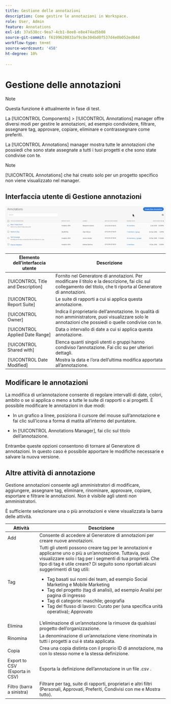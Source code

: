 ```yaml
---
title: Gestione delle annotazioni
description: Come gestire le annotazioni in Workspace.
role: User, Admin
feature: Annotations
exl-id: 37a538cc-9ea7-4cb1-8ee8-e8e474ad5b08
source-git-commit: f6199620033af9c8e304bd0f537d4e0b052ed64d
workflow-type: tm+mt
source-wordcount: '458'
ht-degree: 10%

---
```


# Gestione delle annotazioni

>[!NOTE]
>
>Questa funzione è attualmente in fase di test.

La [!UICONTROL Components] > [!UICONTROL Annotations] manager offre diversi modi per gestire le annotazioni, ad esempio condividere, filtrare, assegnare tag, approvare, copiare, eliminare e contrassegnare come preferiti.

La [!UICONTROL Annotations] manager mostra tutte le annotazioni che possiedi che sono state assegnate a tutti i tuoi progetti e che sono state condivise con te.

>[!NOTE]
>
>[!UICONTROL Annotations] che hai creato solo per un progetto specifico non viene visualizzato nel manager.

## Interfaccia utente di Gestione annotazioni

![](assets/annotation-mgr.png)

| Elemento dell’interfaccia utente | Descrizione |
| --- | --- | 
| [!UICONTROL Title and Description] | Fornito nel Generatore di annotazioni. Per modificare il titolo e la descrizione, fai clic sul collegamento del titolo, che ti riporta al Generatore di annotazioni. |
| [!UICONTROL Report Suite] | Le suite di rapporti a cui si applica questa annotazione. |
| [!UICONTROL Owner] | Indica il proprietario dell’annotazione. In qualità di non amministratore, puoi visualizzare solo le annotazioni che possiedi o quelle condivise con te. |
| [!UICONTROL Applied Date Range] | Data o intervallo di date a cui si applica questa annotazione. |
| [!UICONTROL Shared with] | Elenca quanti singoli utenti o gruppi hanno condiviso l’annotazione. Fai clic su per ulteriori dettagli. |
| [!UICONTROL Date Modified] | Mostra la data e l’ora dell’ultima modifica apportata all’annotazione. |

## Modificare le annotazioni

La modifica di un’annotazione consente di regolare intervalli di date, colori, ambito o se si applica o meno a tutte le suite di rapporti o ai progetti. È possibile modificare le annotazioni in due modi:

* In un grafico a linee, posiziona il cursore del mouse sull’annotazione e fai clic sull’icona a forma di matita all’interno del puntatore.

* In [!UICONTROL Annotations Manager], fai clic sul titolo dell’annotazione.

Entrambe queste opzioni consentono di tornare al Generatore di annotazioni. In questo caso è possibile apportare le modifiche necessarie e salvare la nuova versione.

## Altre attività di annotazione

Gestione annotazioni consente agli amministratori di modificare, aggiungere, assegnare tag, eliminare, rinominare, approvare, copiare, esportare e filtrare le annotazioni. Non è visibile agli utenti non amministratori.

È sufficiente selezionare una o più annotazioni e viene visualizzata la barra delle attività.

| Attività | Descrizione |
| --- | --- |
| Add | Consente di accedere al Generatore di annotazioni per creare nuove annotazioni. |
| Tag | Tutti gli utenti possono creare tag per le annotazioni e applicarne uno o più a un’annotazione. Tuttavia, puoi visualizzare solo i tag per i segmenti di tua proprietà. Che tipo di tag è utile creare? Di seguito sono riportati alcuni suggerimenti di tag utili:<ul><li>Tag basati sui nomi dei team, ad esempio Social Marketing e Mobile Marketing</li><li>Tag del progetto (tag di analisi), ad esempio Analisi per pagina di ingresso</li><li>Tag di categorie: maschile; geografia</li><li>Tag del flusso di lavoro: Curato per (una specifica unità operativa); Approvato</li></ul> |
| Elimina | L’eliminazione di un’annotazione la rimuove da qualsiasi progetto dell’organizzazione. |
| Rinomina | La denominazione di un’annotazione viene rinominata in tutti i progetti a cui è stata applicata. |
| Copia | Crea una copia distinta con il proprio ID di annotazione, ma con lo stesso nome e la stessa definizione. |
| Export to CSV (Esporta in CSV) | Esporta la definizione dell’annotazione in un file .csv . |
| Filtro (barra a sinistra) | Filtrare per tag, suite di rapporti, proprietari e altri filtri (Personali, Approvati, Preferiti, Condivisi con me e Mostra tutto). |
